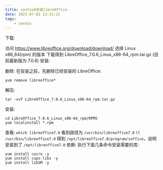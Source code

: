 ```yaml
---
title: centos6安装libreOffice
date: 2021-07-02 13:31:21
tags: 
    - centos
---
```


下载:

访问 https://www.libreoffice.org/download/download/
选择 Linux x86_64(rpm) 的版本
下载得到 LibreOffice_7.0.6_Linux_x86-64_rpm.tar.gz (目前最新版为 7.0.6)
安装:

删除: 在安装之前，先删除已经安装的 LibreOffice: 
```
yum remove libreoffice*
```
解压: 
```
tar -xvf LibreOffice_7.0.6_Linux_x86-64_rpm.tar.gz
```
安装:
```
cd LibreOffice_7.0.6_Linux_x86-64_rpm/RPMS
yum localinstall *.rpm
```
查看:
`which libreoffice7.0` 看到路径为 `/usr/bin/libreoffice7.0`
`ll /usr/bin/libreoffice7.0` 得到 `/opt/libreoffice7.0/program/soffice`，说明安装到了 `/opt/libreoffice7.0`
依赖:
执行下面几条命令安装需要的库:
```
yum install cairo -y
yum install cups-libs -y
yum install libSM -y
```
